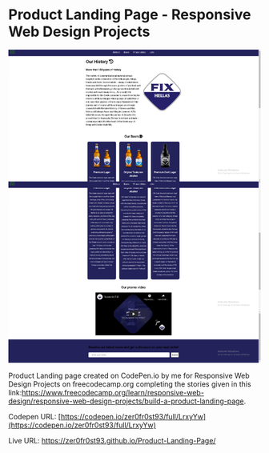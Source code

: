 # Product Landing Page - Responsive Web Design Projects

![](Preview.png)

 Product Landing page created on CodePen.io by me for Responsive Web Design Projects on freecodecamp.org completing the stories given in this link:https://www.freecodecamp.org/learn/responsive-web-design/responsive-web-design-projects/build-a-product-landing-page.

Codepen URL: [https://codepen.io/zer0fr0st93/full/LrxyYw](https://codepen.io/zer0fr0st93/full/LrxyYw)

Live URL: https://zer0fr0st93.github.io/Product-Landing-Page/
